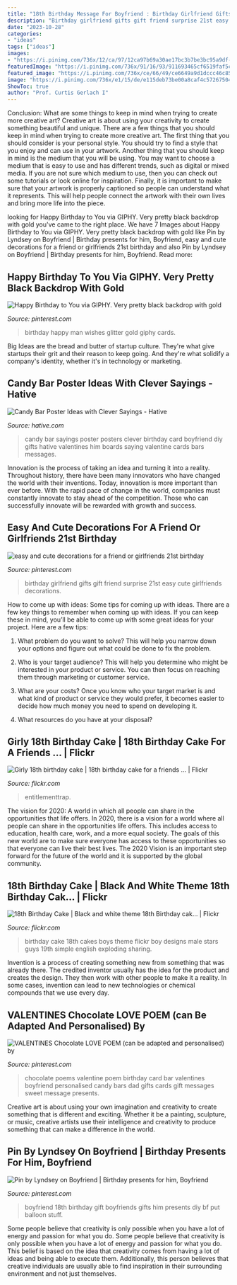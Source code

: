 ```yaml
---
title: "18th Birthday Message For Boyfriend : Birthday Girlfriend Gifts Gift Friend Surprise 21st Easy Cute Girlfriends Decorations"
description: "Birthday girlfriend gifts gift friend surprise 21st easy cute girlfriends decorations"
date: "2023-10-28"
categories:
- "ideas"
tags: ["ideas"]
images:
- "https://i.pinimg.com/736x/12/ca/97/12ca97b69a30ae17bc3b7be3bc95a9df--valentine-chocolate-love-poems.jpg"
featuredImage: "https://i.pinimg.com/736x/91/16/93/911693465cf6519faf5cbb03c4297c8f.jpg"
featured_image: "https://i.pinimg.com/736x/ce/66/49/ce6649a9d1dccc46c8539e3cd1b48c79--birthday-ideas-for-girlfriend-girlfriend-gift.jpg"
image: "https://i.pinimg.com/736x/e1/15/de/e115deb73be00a8caf4c57267504f411--boyfriend-presents-boyfriend-ideas.jpg"
ShowToc: true
author: "Prof. Curtis Gerlach I"
---
```



Conclusion: What are some things to keep in mind when trying to create more creative art?
Creative art is about using your creativity to create something beautiful and unique. There are a few things that you should keep in mind when trying to create more creative art. The first thing that you should consider is your personal style. You should try to find a style that you enjoy and can use in your artwork. Another thing that you should keep in mind is the medium that you will be using. You may want to choose a medium that is easy to use and has different trends, such as digital or mixed media. If you are not sure which medium to use, then you can check out some tutorials or look online for inspiration. Finally, it is important to make sure that your artwork is properly captioned so people can understand what it represents. This will help people connect the artwork with their own lives and bring more life into the piece.

	

		
looking for Happy Birthday to You via GIPHY. Very pretty black backdrop with gold you've came to the right place. We have 7 Images about Happy Birthday to You via GIPHY. Very pretty black backdrop with gold like Pin by Lyndsey on Boyfriend | Birthday presents for him, Boyfriend, easy and cute decorations for a friend or girlfriends 21st birthday and also Pin by Lyndsey on Boyfriend | Birthday presents for him, Boyfriend. Read more:
		
    
## Happy Birthday To You Via GIPHY. Very Pretty Black Backdrop With Gold

<img loading=lazy src="https://i.pinimg.com/736x/91/16/93/911693465cf6519faf5cbb03c4297c8f.jpg" onerror="this.onerror=null;this.src='https://tse1.mm.bing.net/th?id=OIP.bOHHgpheUJ9C9XzWfuojBgAAAA&amp;pid=15.1';" alt="Happy Birthday to You via GIPHY. Very pretty black backdrop with gold">

_Source: pinterest.com_

>birthday happy man wishes glitter gold giphy cards. 

	

Big Ideas are the bread and butter of startup culture. They're what give startups their grit and their reason to keep going. And they're what solidify a company's identity, whether it's in technology or marketing.

    
## Candy Bar Poster Ideas With Clever Sayings - Hative

<img loading=lazy src="https://hative.com/wp-content/uploads/2015/01/candy-bar-sayings/7-candy-bar-saying-ideas.jpg" onerror="this.onerror=null;this.src='https://tse2.mm.bing.net/th?id=OIP.0phdmDhpp4UqE0nR4il0owHaKg&amp;pid=15.1';" alt="Candy Bar Poster Ideas with Clever Sayings - Hative">

_Source: hative.com_

>candy bar sayings poster posters clever birthday card boyfriend diy gifts hative valentines him boards saying valentine cards bars messages. 

	

Innovation is the process of taking an idea and turning it into a reality. Throughout history, there have been many innovators who have changed the world with their inventions. Today, innovation is more important than ever before. With the rapid pace of change in the world, companies must constantly innovate to stay ahead of the competition. Those who can successfully innovate will be rewarded with growth and success.

    
## Easy And Cute Decorations For A Friend Or Girlfriends 21st Birthday

<img loading=lazy src="https://i.pinimg.com/736x/ce/66/49/ce6649a9d1dccc46c8539e3cd1b48c79--birthday-ideas-for-girlfriend-girlfriend-gift.jpg" onerror="this.onerror=null;this.src='https://tse1.mm.bing.net/th?id=OIP.E4HVbTf8b7TVLw5BsuFOVQHaJ3&amp;pid=15.1';" alt="easy and cute decorations for a friend or girlfriends 21st birthday">

_Source: pinterest.com_

>birthday girlfriend gifts gift friend surprise 21st easy cute girlfriends decorations. 

	

How to come up with ideas: Some tips for coming up with ideas.
There are a few key things to remember when coming up with ideas. If you can keep these in mind, you’ll be able to come up with some great ideas for your project. Here are a few tips:
1. What problem do you want to solve? This will help you narrow down your options and figure out what could be done to fix the problem.

2. Who is your target audience? This will help you determine who might be interested in your product or service. You can then focus on reaching them through marketing or customer service.

3. What are your costs? Once you know who your target market is and what kind of product or service they would prefer, it becomes easier to decide how much money you need to spend on developing it.

4. What resources do you have at your disposal?

    
## Girly 18th Birthday Cake | 18th Birthday Cake For A Friends … | Flickr

<img loading=lazy src="https://c1.staticflickr.com/5/4041/4589475374_4efc338f49_b.jpg" onerror="this.onerror=null;this.src='https://tse4.mm.bing.net/th?id=OIP.fHNlUFrqYTLhCmIguck8tAHaJ4&amp;pid=15.1';" alt="Girly 18th birthday cake | 18th birthday cake for a friends … | Flickr">

_Source: flickr.com_

>entitlementtrap. 

	

The vision for 2020: A world in which all people can share in the opportunities that life offers.
In 2020, there is a vision for a world where all people can share in the opportunities life offers. This includes access to education, health care, work, and a more equal society. The goals of this new world are to make sure everyone has access to these opportunities so that everyone can live their best lives. The 2020 Vision is an important step forward for the future of the world and it is supported by the global community.

    
## 18th Birthday Cake | Black And White Theme 18th Birthday Cak… | Flickr

<img loading=lazy src="https://c2.staticflickr.com/8/7038/6820097968_52d56ab306_b.jpg" onerror="this.onerror=null;this.src='https://tse4.mm.bing.net/th?id=OIP.NeeheXJlkY0_KKC8s9FCjAHaJ4&amp;pid=15.1';" alt="18th Birthday Cake | Black and white theme 18th Birthday cak… | Flickr">

_Source: flickr.com_

>birthday cake 18th cakes boys theme flickr boy designs male stars guys 19th simple english exploding sharing. 

	

Invention is a process of creating something new from something that was already there. The credited inventor usually has the idea for the product and creates the design. They then work with other people to make it a reality. In some cases, invention can lead to new technologies or chemical compounds that we use every day.

    
## VALENTINES Chocolate LOVE POEM (can Be Adapted And Personalised) By

<img loading=lazy src="https://i.pinimg.com/736x/12/ca/97/12ca97b69a30ae17bc3b7be3bc95a9df--valentine-chocolate-love-poems.jpg" onerror="this.onerror=null;this.src='https://tse1.mm.bing.net/th?id=OIP.9ktHVV0EeXW9yGr-YLnXQgHaKf&amp;pid=15.1';" alt="VALENTINES Chocolate LOVE POEM (can be adapted and personalised) by">

_Source: pinterest.com_

>chocolate poems valentine poem birthday card bar valentines boyfriend personalised candy bars dad gifts cards gift messages sweet message presents. 

	

Creative art is about using your own imagination and creativity to create something that is different and exciting. Whether it be a painting, sculpture, or music, creative artists use their intelligence and creativity to produce something that can make a difference in the world.

    
## Pin By Lyndsey On Boyfriend | Birthday Presents For Him, Boyfriend

<img loading=lazy src="https://i.pinimg.com/736x/e1/15/de/e115deb73be00a8caf4c57267504f411--boyfriend-presents-boyfriend-ideas.jpg" onerror="this.onerror=null;this.src='https://tse3.mm.bing.net/th?id=OIP.0jO8V9YPhEZma2CMakSBkgHaJ6&amp;pid=15.1';" alt="Pin by Lyndsey on Boyfriend | Birthday presents for him, Boyfriend">

_Source: pinterest.com_

>boyfriend 18th birthday gift boyfriends gifts him presents diy bf put balloon stuff. 

	

Some people believe that creativity is only possible when you have a lot of energy and passion for what you do.
Some people believe that creativity is only possible when you have a lot of energy and passion for what you do. This belief is based on the idea that creativity comes from having a lot of ideas and being able to execute them. Additionally, this person believes that creative individuals are usually able to find inspiration in their surrounding environment and not just themselves.

